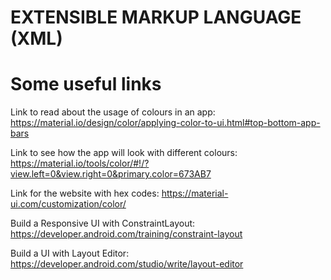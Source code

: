# EXTENSIBLE MARKUP LANGUAGE (XML)
# Some useful links

Link to read about the usage of colours in an app: https://material.io/design/color/applying-color-to-ui.html#top-bottom-app-bars

Link to see how the app will look with different colours: https://material.io/tools/color/#!/?view.left=0&view.right=0&primary.color=673AB7

Link for the website with hex codes: https://material-ui.com/customization/color/

Build a Responsive UI with ConstraintLayout: https://developer.android.com/training/constraint-layout

Build a UI with Layout Editor: https://developer.android.com/studio/write/layout-editor

